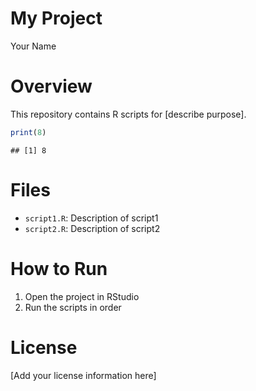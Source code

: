 My Project
================
Your Name

# Overview

This repository contains R scripts for \[describe purpose\].

``` r
print(8)
```

    ## [1] 8

# Files

- `script1.R`: Description of script1  
- `script2.R`: Description of script2

# How to Run

1.  Open the project in RStudio  
2.  Run the scripts in order

# License

\[Add your license information here\]
